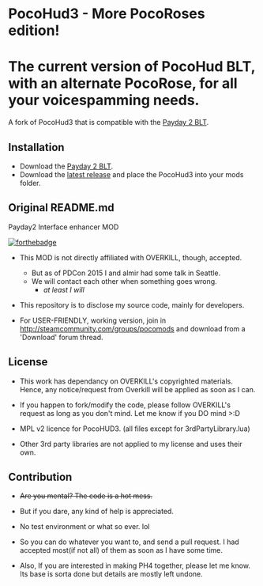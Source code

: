 PocoHud3 - More PocoRoses edition!
========
The current version of PocoHud BLT, with an alternate PocoRose, for all your voicespamming needs.
========
A fork of PocoHud3 that is compatible with the [Payday 2 BLT](http://paydaymods.com/download/).

Installation
---
- Download the [Payday 2 BLT](http://paydaymods.com/download/).
- Download the [latest release](http://download.paydaymods.com/download/latest/pocohud3) and place the PocoHud3 into your mods folder.

Original README.md
---
Payday2 Interface enhancer MOD

[![forthebadge](http://forthebadge.com/images/badges/just-plain-nasty.svg)](http://forthebadge.com)

* This MOD is not directly affiliated with OVERKILL, though, accepted. 
  * But as of PDCon 2015 I and almir had some talk in Seattle.
  * We will contact each other when something goes wrong.
    * _at least I will_

* This repository is to disclose my source code, mainly for developers.

* For USER-FRIENDLY, working version, join in http://steamcommunity.com/groups/pocomods and download from a 'Download' forum thread.

License
---

* This work has dependancy on OVERKILL's copyrighted materials. Hence, any notice/request from Overkill will be applied as soon as I can.

* If you happen to fork/modify the code, please follow OVERKILL's request as long as you don't mind. Let me know if you DO mind >:D

* MPL v2 licence for PocoHUD3. (all files except for 3rdPartyLibrary.lua)

* Other 3rd party libraries are not applied to my license and uses their own.

Contribution
---
* ~~Are you mental? The code is a hot mess.~~
* But if you dare, any kind of help is appreciated.
* No test environment or what so ever. lol
* So you can do whatever you want to, and send a pull request. I had accepted most(if not all) of them as soon as I have some time.

* Also, If you are interested in making PH4 together, please let me know. Its base is sorta done but details are mostly left undone.
